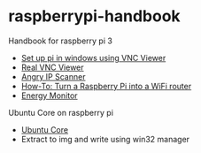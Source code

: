 # raspberrypi-handbook
Handbook for raspberry pi 3  
   - [Set up pi in windows using VNC Viewer](https://youtu.be/NUHRhNB67F4)
   - [Real VNC Viewer](https://www.realvnc.com/download/viewer)
   - [Angry IP Scanner](http://angryip.org/download/#windows)
   - [How-To: Turn a Raspberry Pi into a WiFi router](http://raspberrypihq.com/how-to-turn-a-raspberry-pi-into-a-wifi-router/)
   - [Energy Monitor](https://www.raspberrypi.org/blog/#)
   
Ubuntu Core on raspberry pi
   - [Ubuntu Core](https://developer.ubuntu.com/core/get-started/raspberry-pi-2-3)
   - Extract to img and write using win32 manager
